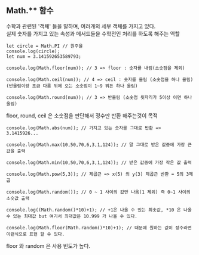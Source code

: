 
## Math.** 함수
수학과 관련된 '객체' 들을 말하며, 여러개의 세부 객체를 가지고 있다.  
실제 숫자를 가지고 있는 속성과 메서드들을 수학전인 처리를 하도록 해주는 역할  
```
let circle = Math.PI // 원주율
console.log(circle);
let num = 3.141592653589793;
       
console.log(Math.floor(num)); // 3 => floor : 숫자를 내림(소숫점을 제외)

console.log(Math.ceil(num)); // 4 => ceil : 숫자를 올림 (소숫점을 하나 올림)(반올림이랑 조금 다름 뒤에 오는 소숫점이 1~9 뭐든 하나 올림)

console.log(Math.round(num)); // 3 => 반올림 (소숫점 뒷자리가 5이상 이면 하나 올림)
```
floor, round, ceil 은 소숫점을 판단해서 정수만 반환 해주는것이 목적

```
console.log(Math.abs(num)); // 가지고 있는 숫자를 그대로 반환 => 3.1415926...

console.log(Math.max(10,50,70,6,3,1,124)); // 말 그대로 받은 값중에 가장 큰 값을 출력

console.log(Math.min(10,50,70,6,3,1,124)); // 받은 값중에 가장 작은 값 출력

console.log(Math.pow(5,3)); // 제곱근 => x(5) 의 y(3) 제곱근 반환 = 5의 3제곱
       
console.log(Math.random()); // 0 ~ 1 사이의 값만 나옴(1 제외) 즉 0~1 사이의 소숫값 출력

console.log((Math.random()*10)+1); // +1은 나올 수 있는 최솟값, *10 은 나올 수 있는 최대값 but 여기서 최대값은 10.999 가 나올 수 있다.

console.log(Math.floor(Math.random()*10)+1); // 때문에 원하는 값이 정수라면 이런식으로 표현 할 수 있다.
```
floor 와 random 은 사용 빈도가 높다.

       
